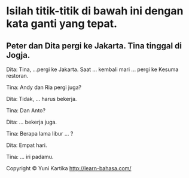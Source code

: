 # Isilah titik-titik di bawah ini dengan kata ganti yang tepat.

## Peter dan Dita pergi ke Jakarta. Tina tinggal di Jogja.

Dita: Tina, ...pergi ke Jakarta. Saat ... kembali mari ... pergi ke Kesuma restoran.

Tina: Andy dan Ria pergi juga?

Dita: Tidak, ... harus bekerja.

Tina: Dan Anto?

Dita: ... bekerja juga.

Tina: Berapa lama libur ... ?

Dita: Empat hari.

Tina: ... iri padamu.




Copyright © Yuni Kartika http://learn-bahasa.com/

